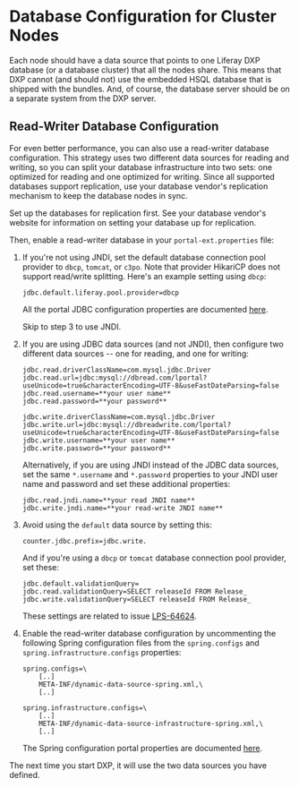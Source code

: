 # Database Configuration for Cluster Nodes

Each node should have a data source that points to one Liferay DXP database (or a database cluster) that all the nodes share. This means that DXP cannot (and should not) use the embedded HSQL database that is shipped with the bundles. And, of course, the database server should be on a separate system from the DXP server.

## Read-Writer Database Configuration

For even better performance, you can also use a read-writer database configuration. This strategy uses two different data sources for reading and writing, so you can split your database infrastructure into two sets: one optimized for reading and one optimized for writing. Since all supported databases support replication, use your database vendor's replication mechanism to keep the database nodes in sync.

Set up the databases for replication first. See your database vendor's website for information on setting your database up for replication.

Then, enable a read-writer database in your `portal-ext.properties` file:

1.  If you're not using JNDI, set the default database connection pool provider to `dbcp`, `tomcat`, or `c3po`. Note that provider HikariCP does not support read/write splitting. Here's an example setting using `dbcp`: 

    ```properties
    jdbc.default.liferay.pool.provider=dbcp
    ```

    All the portal JDBC configuration properties are documented [here](https://docs.liferay.com/portal/7.2-latest/propertiesdoc/portal.properties.html#JDBC).

    Skip to step 3 to use JNDI. 

2.  If you are using JDBC data sources (and not JNDI), then configure two different data sources -- one for reading, and one for writing:

    ```properties
    jdbc.read.driverClassName=com.mysql.jdbc.Driver
    jdbc.read.url=jdbc:mysql://dbread.com/lportal?useUnicode=true&characterEncoding=UTF-8&useFastDateParsing=false
    jdbc.read.username=**your user name**
    jdbc.read.password=**your password**

    jdbc.write.driverClassName=com.mysql.jdbc.Driver
    jdbc.write.url=jdbc:mysql://dbreadwrite.com/lportal?useUnicode=true&characterEncoding=UTF-8&useFastDateParsing=false
    jdbc.write.username=**your user name**
    jdbc.write.password=**your password**
    ```

    Alternatively, if you are using JNDI instead of the JDBC data sources, set the same `*.username` and `*.password` properties to your JNDI user name and password and set these additional properties:

    ```properties
    jdbc.read.jndi.name=**your read JNDI name**
    jdbc.write.jndi.name=**your read-write JNDI name**
    ```

3.  Avoid using the `default` data source by setting this:

    ```properties
    counter.jdbc.prefix=jdbc.write.
    ```

    And if you're using a `dbcp` or `tomcat` database connection pool provider, set these:

    ```properties
    jdbc.default.validationQuery=
    jdbc.read.validationQuery=SELECT releaseId FROM Release_
    jdbc.write.validationQuery=SELECT releaseId FROM Release_
    ```

    These settings are related to issue [LPS-64624](https://issues.liferay.com/browse/LPS-64624).

5.  Enable the read-writer database configuration by uncommenting the following Spring configuration files from the `spring.configs` and `spring.infrastructure.configs` properties:

    ```properties
    spring.configs=\
        [..]
        META-INF/dynamic-data-source-spring.xml,\
        [..]

    spring.infrastructure.configs=\
        [..]
        META-INF/dynamic-data-source-infrastructure-spring.xml,\
        [..]
    ```

    The Spring configuration portal properties are documented [here](https://docs.liferay.com/portal/7.2-latest/propertiesdoc/portal.properties.html#Spring).

The next time you start DXP, it will use the two data sources you have defined. 
